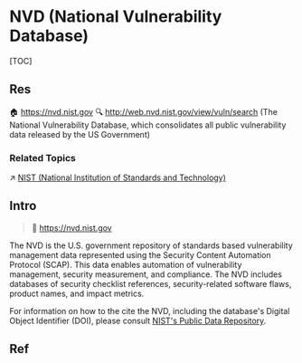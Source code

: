 # NVD (National Vulnerability Database)

[TOC]



## Res
🏠 https://nvd.nist.gov
🔍 http://web.nvd.nist.gov/view/vuln/search (The National Vulnerability Database, which consolidates all public vulnerability data released by the US Government)


### Related Topics
↗ [NIST (National Institution of Standards and Technology)](../../../../../../🗺%20CS%20Overview/Laws%20&%20Regulations%20in%20Electronic%20&%20Information%20Fields/🇺🇸%20IT%20Laws%20&%20Institutions%20in%20United%20States/NIST%20(National%20Institution%20of%20Standards%20and%20Technology).md)



## Intro
> 🔗 https://nvd.nist.gov

The NVD is the U.S. government repository of standards based vulnerability management data represented using the Security Content Automation Protocol (SCAP). This data enables automation of vulnerability management, security measurement, and compliance. The NVD includes databases of security checklist references, security-related software flaws, product names, and impact metrics.  
  
For information on how to the cite the NVD, including the database's Digital Object Identifier (DOI), please consult [NIST's Public Data Repository](https://data.nist.gov/od/id/1E0F15DAAEFB84E4E0531A5706813DD8436).



## Ref
